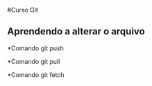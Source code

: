 #Curso Git
## Aprendendo a alterar o arquivo

*Comando git push

*Comando git pull

*Comando git fetch
